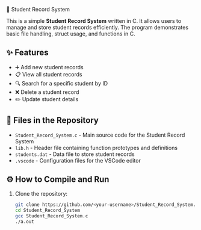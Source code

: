  📝 Student Record System

This is a simple **Student Record System** written in C. It allows users to manage and store student records efficiently. The program demonstrates basic file handling, struct usage, and functions in C.

## ✨ Features

- ➕ Add new student records  
- 📋 View all student records  
- 🔍 Search for a specific student by ID  
- ❌ Delete a student record  
- ✏️ Update student details  

## 📂 Files in the Repository

- `Student_Record_System.c` - Main source code for the Student Record System  
- `lib.h` - Header file containing function prototypes and definitions  
- `students.dat` - Data file to store student records  
- `.vscode` - Configuration files for the VSCode editor  

## ⚙️ How to Compile and Run

1. Clone the repository:

   ```bash
   git clone https://github.com/<your-username>/Student_Record_System.git
   cd Student_Record_System
   gcc Student_Record_System.c
   ./a.out
